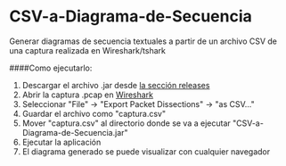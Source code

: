 CSV-a-Diagrama-de-Secuencia
===========================

Generar diagramas de secuencia textuales a partir de un archivo CSV de una captura realizada en Wireshark/tshark

####Como ejecutarlo:

1. Descargar el archivo .jar desde [la sección releases](https://github.com/AleFelix/CSV-a-Diagrama-de-Secuencia/releases)
2. Abrir la captura .pcap en [Wireshark](http://www.wireshark.org/)
3. Seleccionar "File" -> "Export Packet Dissections" -> "as CSV..."
4. Guardar el archivo como "captura.csv"
5. Mover "captura.csv" al directorio donde se va a ejecutar "CSV-a-Diagrama-de-Secuencia.jar"
6. Ejecutar la aplicación
7. El diagrama generado se puede visualizar con cualquier navegador
